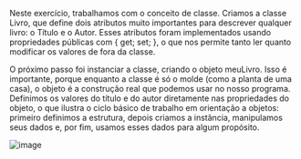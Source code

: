 Neste exercício, trabalhamos com o conceito de classe. Criamos a classe Livro, que define dois atributos muito importantes para descrever qualquer livro: o Título e o Autor. Esses atributos foram implementados usando propriedades públicas com { get; set; }, o que nos permite tanto ler quanto modificar os valores de fora da classe.

O próximo passo foi instanciar a classe, criando o objeto meuLivro. Isso é importante, porque enquanto a classe é só o molde (como a planta de uma casa), o objeto é a construção real que podemos usar no nosso programa. Definimos os valores do título e do autor diretamente nas propriedades do objeto, o que ilustra o ciclo básico de trabalho em orientação a objetos: primeiro definimos a estrutura, depois criamos a instância, manipulamos seus dados e, por fim, usamos esses dados para algum propósito.

![image](https://github.com/user-attachments/assets/97ca2d58-2f2c-4060-a33c-7bc82102269a)
